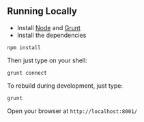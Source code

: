 ## Running Locally

- Install [Node](http://nodejs.org/download/) and [Grunt](http://gruntjs.com/)
- Install the dependencies

```
npm install
```

Then just type on your shell:

```
grunt connect
```

To rebuild during development, just type:

```
grunt
```

Open your browser at `http://localhost:8001/`
